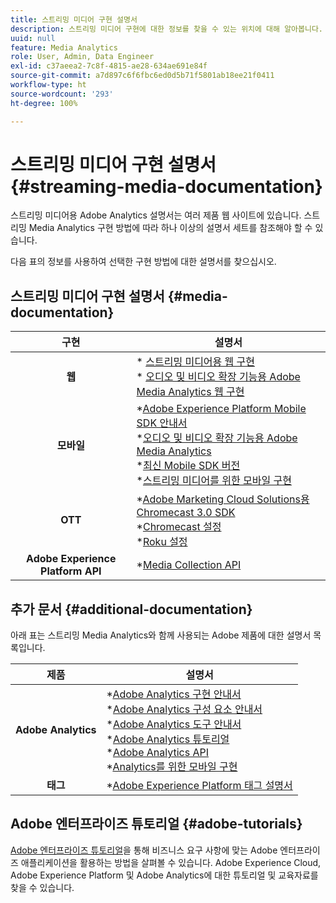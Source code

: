 ```yaml
---
title: 스트리밍 미디어 구현 설명서
description: 스트리밍 미디어 구현에 대한 정보를 찾을 수 있는 위치에 대해 알아봅니다.
uuid: null
feature: Media Analytics
role: User, Admin, Data Engineer
exl-id: c37aeea2-7c8f-4815-ae28-634ae691e84f
source-git-commit: a7d897c6f6fbc6ed0d5b71f5801ab18ee21f0411
workflow-type: ht
source-wordcount: '293'
ht-degree: 100%

---
```


# 스트리밍 미디어 구현 설명서 {#streaming-media-documentation}

스트리밍 미디어용 Adobe Analytics 설명서는 여러 제품 웹 사이트에 있습니다. 스트리밍 Media Analytics 구현 방법에 따라 하나 이상의 설명서 세트를 참조해야 할 수 있습니다.

다음 표의 정보를 사용하여 선택한 구현 방법에 대한 설명서를 찾으십시오.

## 스트리밍 미디어 구현 설명서 {#media-documentation}

| 구현 | 설명서 |
|:-----------------------:|----------------|
| **웹** | * [스트리밍 미디어용 웹 구현](/help/implementation/media-sdk/setup/web-implementation.md) <br>* [오디오 및 비디오 확장 기능용 Adobe Media Analytics 웹 구현 ](https://experienceleague.adobe.com/docs/experience-platform/tags/extensions/adobe/media-analytics-3x/overview.html?lang=ko) |
| **모바일** | *[Adobe Experience Platform Mobile SDK 안내서](https://aep-sdks.gitbook.io/docs/) <br> *[오디오 및 비디오 확장 기능용 Adobe Media Analytics](https://aep-sdks.gitbook.io/docs/using-mobile-extensions/adobe-media-analytics)<br> *[최신 Mobile SDK 버전](https://aep-sdks.gitbook.io/docs/resources/upgrading-to-aep/current-sdk-versions) <br> *[스트리밍 미디어를 위한 모바일 구현](/help/implementation/media-sdk/setup/mobile-implementation.md) |  |  |
| **OTT** | *[Adobe Marketing Cloud Solutions용 Chromecast 3.0 SDK](https://adobe-marketing-cloud.github.io/media-sdks/reference/chromecast/)<br> *[Chromecast 설정](/help/implementation/media-sdk/setup/set-up-chromecast.md)<br> *[Roku 설정](/help/implementation/media-sdk/setup/set-up-roku.md) |
| **Adobe Experience Platform API** | *[Media Collection API](/help/implementation/media-collection-api/mc-api-overview.md) |

## 추가 문서 {#additional-documentation}

아래 표는 스트리밍 Media Analytics와 함께 사용되는 Adobe 제품에 대한 설명서 목록입니다.

| 제품 | 설명서 |
|:-----------------------:|----------------|
| **Adobe Analytics** | *[Adobe Analytics 구현 안내서](https://experienceleague.adobe.com/docs/analytics/implementation/home.html?lang=ko)<br> *[Adobe Analytics 구성 요소 안내서](https://experienceleague.adobe.com/docs/analytics/components/home.html?lang=ko)<br> *[Adobe Analytics 도구 안내서](https://experienceleague.adobe.com/docs/analytics/analyze/home.html?lang=ko)<br> *[Adobe Analytics 튜토리얼](https://experienceleague.adobe.com/docs/analytics.html?lang=ko#tutorials) <br> *[Adobe Analytics API](https://developer.adobe.com/analytics-apis/docs/2.0/)<br> *[Analytics를 위한 모바일 구현](https://aep-sdks.gitbook.io/docs/using-mobile-extensions/adobe-analytics) |
| **태그** | *[Adobe Experience Platform 태그 설명서](https://experienceleague.adobe.com/docs/experience-platform/tags/home.html) |

## Adobe 엔터프라이즈 튜토리얼 {#adobe-tutorials}

[Adobe 엔터프라이즈 튜토리얼](https://experienceleague.adobe.com/docs/home-tutorials.html?lang=ko-KR)을 통해 비즈니스 요구 사항에 맞는 Adobe 엔터프라이즈 애플리케이션을 활용하는 방법을 살펴볼 수 있습니다. Adobe Experience Cloud, Adobe Experience Platform 및 Adobe Analytics에 대한 튜토리얼 및 교육자료를 찾을 수 있습니다.
